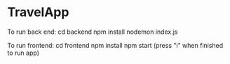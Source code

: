 # TravelApp
 To run back end:
     cd backend
     npm install
     nodemon index.js

 To run frontend:
     cd frontend
     npm install
     npm start (press "i" when finished to run app)
